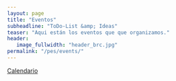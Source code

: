 ```yaml
---
layout: page
title: "Eventos"
subheadline: "ToDo-List &amp; Ideas"
teaser: "Aqui están los eventos que que organizamos."
header:
   image_fullwidth: "header_brc.jpg"
permalink: "/pes/events/"
---
```

<a href="{{site.baseurl}}/pes/events/calendar" class="button">Calendario</a>

